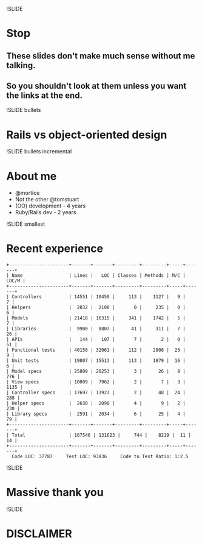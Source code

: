 !SLIDE
# **Stop** #
## These slides don't make much sense without me talking. ##
## So you shouldn't look at them unless you want the links at the end. ##
!SLIDE bullets
# Rails vs object-oriented design #

!SLIDE bullets incremental
# About me #

* @mortice
* Not the other @tomstuart
* (OO) development - 4 years
* Ruby/Rails dev - 2 years

!SLIDE smallest
# Recent experience #
    +----------------------+-------+-------+---------+---------+-----+-------+
    | Name                 | Lines |   LOC | Classes | Methods | M/C | LOC/M |
    +----------------------+-------+-------+---------+---------+-----+-------+
    | Controllers          | 14551 | 10450 |     113 |    1127 |   9 |     7 |
    | Helpers              |  2832 |  2108 |       0 |     235 |   0 |     6 |
    | Models               | 21418 | 16315 |     341 |    1742 |   5 |     7 |
    | Libraries            |  9900 |  8807 |      41 |     311 |   7 |    26 |
    | APIs                 |   144 |   107 |       7 |       2 |   0 |    51 |
    | Functional tests     | 40158 | 32061 |     112 |    2808 |  25 |     9 |
    | Unit tests           | 19807 | 15513 |     113 |    1879 |  16 |     6 |
    | Model specs          | 25809 | 20253 |       3 |      26 |   8 |   776 |
    | View specs           | 10009 |  7962 |       2 |       7 |   3 |  1135 |
    | Controller specs     | 17697 | 13923 |       2 |      48 |  24 |   288 |
    | Helper specs         |  2630 |  2090 |       4 |       9 |   2 |   230 |
    | Library specs        |  2591 |  2034 |       6 |      25 |   4 |    79 |
    +----------------------+-------+-------+---------+---------+-----+-------+
    | Total                | 167546 | 131623 |     744 |    8219 |  11 |    14 |
    +----------------------+-------+-------+---------+---------+-----+-------+
      Code LOC: 37787     Test LOC: 93836     Code to Test Ratio: 1:2.5


<div id="player" style="display:none"></div>
<script>
    //Load player api asynchronously.
    var tag = document.createElement('script');
    tag.src = "http://www.youtube.com/player_api";
    var firstScriptTag = document.getElementsByTagName('script')[0];
    firstScriptTag.parentNode.insertBefore(tag, firstScriptTag);
    var done = false;
    var player;
    function onYouTubePlayerAPIReady() {
        player = new YT.Player('player', {
          height: '390',
          width: '640',
          videoId: 'WWaLxFIVX1s'
        });
    }

    window.onkeypress = function(e) {
      if (e.keyCode === 98) {
        player.playVideo();
      }
    };
</script>

!SLIDE
# Massive thank you #

!SLIDE
# DISCLAIMER #
